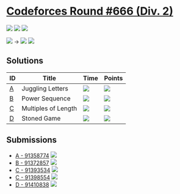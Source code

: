 # [Codeforces Round #666 (Div. 2)](https://codeforces.com/contest/1397)

![](https://img.shields.io/badge/Participation-6-blueviolet)
![](https://img.shields.io/badge/Rank-453-orange)
![](https://img.shields.io/badge/Points-3206-blue)

![](https://img.shields.io/badge/Specialist-1509-cyan) →
![](https://img.shields.io/badge/Expert-1677-blue)
![](https://img.shields.io/badge/-%2B168-green)

## Solutions
| ID | Title | Time | Points |
| --- | --- | --- | --- |
| [A](https://codeforces.com/contest/1397/problem/A) | Juggling Letters | ![](https://img.shields.io/badge/-00%3A08-yellowgreen) | ![](https://img.shields.io/badge/-484%2F500-blue) |
| [B](https://codeforces.com/contest/1397/problem/B) | Power Sequence | ![](https://img.shields.io/badge/-00%3A31-yellowgreen) | ![](https://img.shields.io/badge/-876%2F1000-blue) |
| [C](https://codeforces.com/contest/1397/problem/C) | Multiples of Length | ![](https://img.shields.io/badge/-01%3A18-yellowgreen) | ![](https://img.shields.io/badge/-810%2F1250-blue) |
| [D](https://codeforces.com/contest/1397/problem/D) | Stoned Game | ![](https://img.shields.io/badge/-01%3A42-yellowgreen) | ![](https://img.shields.io/badge/-1036%2F1750-blue) |

## Submissions
* [A - 91358774](https://codeforces.com/contest/1397/submission/91358774)
![](https://img.shields.io/badge/-Accepted-brightgreen)
* [B - 91372857](https://codeforces.com/contest/1397/submission/91372857)
![](https://img.shields.io/badge/-Accepted-brightgreen)
* [C - 91393534](https://codeforces.com/contest/1397/submission/91393534)
![](https://img.shields.io/badge/-Wrong%20answer%20on%20pretest%202-red)
* [C - 91398554](https://codeforces.com/contest/1397/submission/91398554)
![](https://img.shields.io/badge/-Accepted-brightgreen)
* [D - 91410838](https://codeforces.com/contest/1397/submission/91410838)
![](https://img.shields.io/badge/-Accepted-brightgreen)
